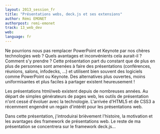 ```yaml
---
layout: 2013_session_fr
title: "Présentations webs, deck.js et ses extensions"
author: Rémi EMONET
authorpost: remi-emonet
track: 13_web_dev
web:
language: fr
---
```


Ne pourrions nous pas remplacer PowerPoint et Keynote par nos chères technologies web ? Quels avantages et inconvénients cela aurait-il ? Comment s'y prendre ? Cette présentation part du constant que de plus en plus de personnes sont amenées à faire des présentations (conférences, réunions, salons, infodecks, …) et utilisent bien souvent des logiciels comme PowerPoint ou Keynote. Des alternatives plus ouvertes, moins uniformisantes et plus faciles à partager existent heureusement !

Les présentations html/web existent depuis de nombreuses années. Au départ de simples générateurs de pages web, les outils de présentation n'ont cessé d'évoluer avec la technologie. L'arrivée d'HTML5 et de CSS3 a récemment engendré un regain d'intérêt pour les présentations web.

Dans cette présentation, j'introduirai brièvement l'histoire, la motivation et les avantages des framework de présentations web. Le reste de ma présentation se concentrera sur le framework deck.js...
